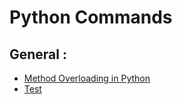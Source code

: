 
# Python Commands

## General :
  * [Method Overloading in Python](method-overloading.md)
  * [Test](test.md)